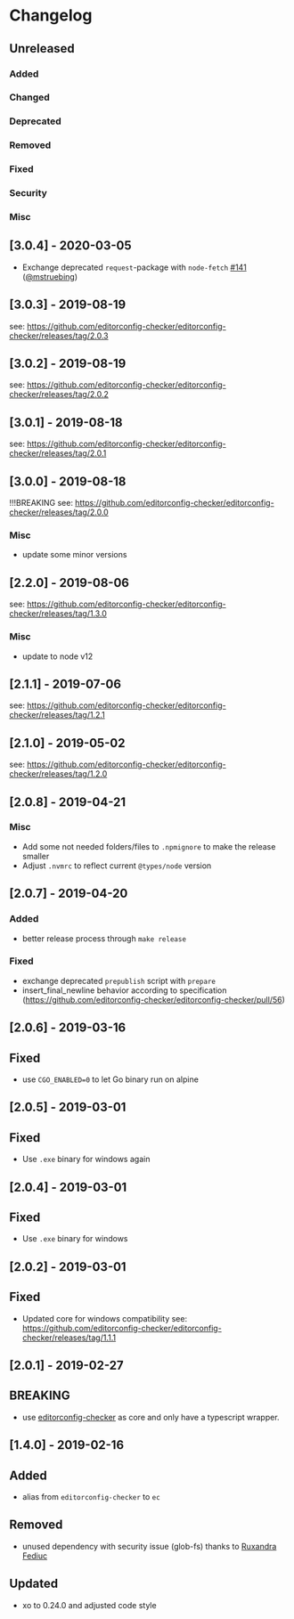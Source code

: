 # Changelog

## Unreleased
### Added
### Changed
### Deprecated
### Removed
### Fixed
### Security
### Misc

## [3.0.4] - 2020-03-05
* Exchange deprecated `request`-package with `node-fetch` [#141](https://github.com/editorconfig-checker/editorconfig-checker.javascript/pull/141) ([@mstruebing](https://github.com/mstruebing))

## [3.0.3] - 2019-08-19
see: https://github.com/editorconfig-checker/editorconfig-checker/releases/tag/2.0.3

## [3.0.2] - 2019-08-19
see: https://github.com/editorconfig-checker/editorconfig-checker/releases/tag/2.0.2

## [3.0.1] - 2019-08-18
see: https://github.com/editorconfig-checker/editorconfig-checker/releases/tag/2.0.1

## [3.0.0] - 2019-08-18
!!!BREAKING
see: https://github.com/editorconfig-checker/editorconfig-checker/releases/tag/2.0.0

### Misc
* update some minor versions

## [2.2.0] - 2019-08-06
see: https://github.com/editorconfig-checker/editorconfig-checker/releases/tag/1.3.0
### Misc
* update to node v12

## [2.1.1] - 2019-07-06
see: https://github.com/editorconfig-checker/editorconfig-checker/releases/tag/1.2.1

## [2.1.0] - 2019-05-02
see: https://github.com/editorconfig-checker/editorconfig-checker/releases/tag/1.2.0

## [2.0.8] - 2019-04-21
### Misc
* Add some not needed folders/files to `.npmignore` to make the release smaller
* Adjust `.nvmrc` to reflect current `@types/node` version

## [2.0.7] - 2019-04-20
### Added
* better release process through `make release`
### Fixed
* exchange deprecated `prepublish` script with `prepare`
* insert_final_newline behavior according to specification (https://github.com/editorconfig-checker/editorconfig-checker/pull/56)


## [2.0.6] - 2019-03-16
## Fixed
- use `CGO_ENABLED=0` to let Go binary run on alpine

## [2.0.5] - 2019-03-01
## Fixed
- Use `.exe` binary for windows again

## [2.0.4] - 2019-03-01
## Fixed
- Use `.exe` binary for windows

## [2.0.2] - 2019-03-01
## Fixed
- Updated core for windows compatibility see: https://github.com/editorconfig-checker/editorconfig-checker/releases/tag/1.1.1

## [2.0.1] - 2019-02-27
## BREAKING
- use [editorconfig-checker](https://github.com/editorconfig-checker/editorconfig-checker) as core and only have a typescript wrapper.

## [1.4.0] - 2019-02-16
## Added
- alias from `editorconfig-checker` to `ec`

## Removed
- unused dependency with security issue (glob-fs) thanks to [Ruxandra Fediuc](https://github.com/ruxandrafed)

## Updated
- xo to 0.24.0 and adjusted code style


